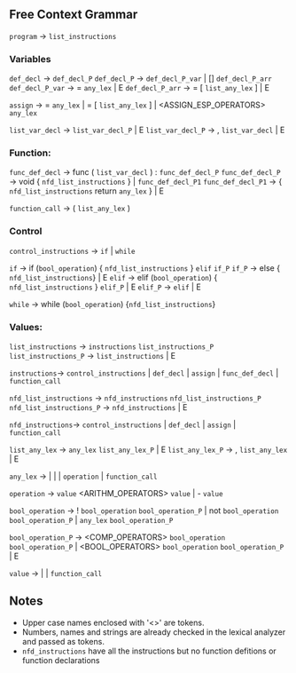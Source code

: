 ## Free Context Grammar
`program` → `list_instructions`   

### Variables
`def_decl` → <TYPE> `def_decl_P` 
`def_decl_P` → <NAME> `def_decl_P_var`
             | [] <NAME> `def_decl_P_arr`
`def_decl_P_var` → = `any_lex`
                 | E
`def_decl_P_arr` → = [ `list_any_lex` ]
                 | E

`assign` → <NAME> = `any_lex`
         | <NAME> = [ `list_any_lex` ]
         | <NAME> <ASSIGN_ESP_OPERATORS> `any_lex`

`list_var_decl` → <TYPE> <NAME> `list_var_decl_P`
                | E
`list_var_decl_P` → , `list_var_decl` 
                  | E

### Function:
`func_def_decl` → func <NAME> ( `list_var_decl` ) : `func_def_decl_P`
`func_def_decl_P` → void { `nfd_list_instructions` } 
                  | <TYPE> `func_def_decl_P1`
`func_def_decl_P1` → { `nfd_list_instructions` return `any_lex` }
                   | E

`function_call` → <NAME> ( `list_any_lex` )

### Control
`control_instructions` → `if` 
                       | `while`

`if` → if (`bool_operation`) { `nfd_list_instructions` } `elif` `if_P`
`if_P` →  else { `nfd_list_instructions`} 
       | E
`elif` → elif (`bool_operation`) { `nfd_list_instructions` } `elif_P`
       | E
`elif_P` → `elif`
         | E

`while` → while (`bool_operation`) {`nfd_list_instructions`}

### Values:
`list_instructions` → `instructions` `list_instructions_P`
`list_instructions_P` → `list_instructions`
                      | E

`instructions`→ `control_instructions`
              | `def_decl`
              | `assign`
              | `func_def_decl`
              | `function_call`

`nfd_list_instructions` → `nfd_instructions` `nfd_list_instructions_P`
`nfd_list_instructions_P` → `nfd_instructions`
                          | E 

`nfd_instructions`→ `control_instructions`
                  | `def_decl`
                  | `assign`
                  | `function_call`

`list_any_lex` → `any_lex` `list_any_lex_P`
               | E
`list_any_lex_P` → , `list_any_lex`
                 | E

`any_lex` → <NAME>
          | <NUMBER>
          | <STRING>
          | `operation`
          | `function_call`

`operation` → `value` <ARITHM_OPERATORS> `value`
            | - `value`

`bool_operation` → ! `bool_operation` `bool_operation_P`
                 | not `bool_operation` `bool_operation_P`
                 | `any_lex` `bool_operation_P`

`bool_operation_P` → <COMP_OPERATORS> `bool_operation` `bool_operation_P`
                   | <BOOL_OPERATORS> `bool_operation` `bool_operation_P`
                   | E

`value` → <NAME>
        | <NUMBER>
        | `function_call`

## Notes
* Upper case names enclosed with '<>' are tokens.
* Numbers, names and strings are already checked in the lexical analyzer and passed as tokens.
* `nfd_instructions` have all the instructions but no function defitions or function declarations

